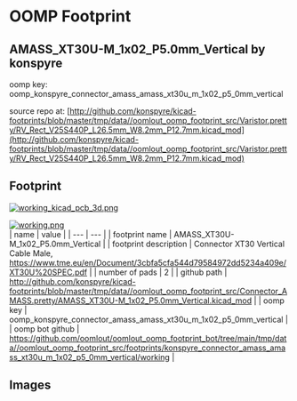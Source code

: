 # OOMP Footprint  
## AMASS_XT30U-M_1x02_P5.0mm_Vertical  by konspyre  
  
oomp key: oomp_konspyre_connector_amass_amass_xt30u_m_1x02_p5_0mm_vertical  
  
source repo at: [http://github.com/konspyre/kicad-footprints/blob/master/tmp/data//oomlout_oomp_footprint_src/Varistor.pretty/RV_Rect_V25S440P_L26.5mm_W8.2mm_P12.7mm.kicad_mod](http://github.com/konspyre/kicad-footprints/blob/master/tmp/data//oomlout_oomp_footprint_src/Varistor.pretty/RV_Rect_V25S440P_L26.5mm_W8.2mm_P12.7mm.kicad_mod)  
## Footprint  
  
[![working_kicad_pcb_3d.png](working_kicad_pcb_3d_600.png)](working_kicad_pcb_3d.png)  
  
[![working.png](working_600.png)](working.png)  
| name | value | 
| --- | --- | 
| footprint name | AMASS_XT30U-M_1x02_P5.0mm_Vertical | 
| footprint description | Connector XT30 Vertical Cable Male, https://www.tme.eu/en/Document/3cbfa5cfa544d79584972dd5234a409e/XT30U%20SPEC.pdf | 
| number of pads | 2 | 
| github path | http://github.com/konspyre/kicad-footprints/blob/master/tmp/data//oomlout_oomp_footprint_src/Connector_AMASS.pretty/AMASS_XT30U-M_1x02_P5.0mm_Vertical.kicad_mod | 
| oomp key | oomp_konspyre_connector_amass_amass_xt30u_m_1x02_p5_0mm_vertical | 
| oomp bot github | https://github.com/oomlout/oomlout_oomp_footprint_bot/tree/main/tmp/data//oomlout_oomp_footprint_src/footprints/konspyre_connector_amass_amass_xt30u_m_1x02_p5_0mm_vertical/working | 
## Images  
